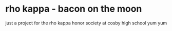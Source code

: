 # rho kappa - bacon on the moon
just a project for the rho kappa honor society at cosby high school
yum yum
